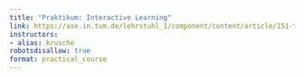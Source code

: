 ```yaml
---
title: "Praktikum: Interactive Learning"
link: https://ase.in.tum.de/lehrstuhl_1/component/content/article/151-teaching/st21/1147-praktikum-interactive-learning-summer21?Itemid=115
instructors:
- alias: krusche
robotsdisallow: true
format: practical_course
---
```

